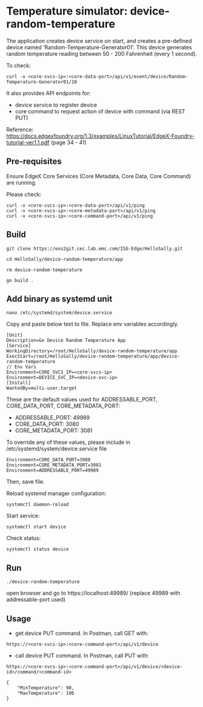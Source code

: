 # Temperature simulator: device-random-temperature

The application creates device service on start, and creates a pre-defined device named 'Random-Temperature-Generator01'. This device generates random temperature reading between 50 - 200 Fahrenheit (every 1 second).

To check:
```
curl -v <core-svcs-ip>:<core-data-port>/api/v1/event/device/Random-Temperature-Generator01/10
```

It also provides API endpoints for:
- device service to register device
- core command to request action of device with command (via REST PUT) 



Reference: https://docs.edgexfoundry.org/1.3/examples/LinuxTutorial/EdgeX-Foundry-tutorial-ver1.1.pdf (page 34 - 41)


## Pre-requisites

Ensure EdgeX Core Services (Core Metadata, Core Data, Core Command) are running.

Please check:
```
curl -v <core-svcs-ip>:<core-data-port>/api/v1/ping
curl -v <core-svcs-ip>:<core-metadata-port>/api/v1/ping
curl -v <core-svcs-ip>:<core-command-port>/api/v1/ping
```

## Build

```
git clone https://eos2git.cec.lab.emc.com/ISG-Edge/HelloSally.git
```

```
cd HelloSally/device-random-temperature/app
```

```
rm device-random-temperature

go build .
```

## Add binary as systemd unit

```
nano /etc/systemd/system/device.service 
```

Copy and paste below text to file. Replace env variables accordingly. 
```
[Unit]
Description=Go Device Random Temperature App
[Service]
WorkingDirectory=/root/HelloSally/device-random-temperature/app
ExecStart=/root/HelloSally/device-random-temperature/app/device-random-temperature
// Env Vars
Environment=CORE_SVCS_IP=<core-svcs-ip>
Environment=DEVICE_SVC_IP=<device-svc-ip>
[Install]
WantedBy=multi-user.target
```

These are the default values used for ADDRESSABLE_PORT, CORE_DATA_PORT, CORE_METADATA_PORT:
- ADDRESSABLE_PORT: 49989
- CORE_DATA_PORT: 3080
- CORE_METADATA_PORT: 3081

To override any of these values, please include in /etc/systemd/system/device.service file

```
Environment=CORE_DATA_PORT=3080
Environment=CORE_METADATA_PORT=3081
Environment=ADDRESSABLE_PORT=49989
```

Then, save file.

Reload systemd manager configuration:
```
systemctl daemon-reload  
```

Start service:
```
systemctl start device
```

Check status:
```
systemctl status device
```


## Run

```
./device-random-temperature
```

open browser and go to https://localhost:49989/
(replace 49989 with addressable-port used)

## Usage

- get device PUT command. In Postman, call GET with:
```
https://<core-svcs-ip>:<core-command-port>/api/v1/device
```

- call device PUT command. In Postman, call PUT with:
```
https://<core-svcs-ip>:<core-command-port>/api/v1/device/<device-id>/command/<command-id>

{
    "MinTemperature": 90,
    "MaxTemperature": 100
}
```